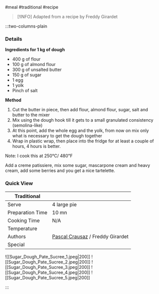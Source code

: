 #meal #traditional #recipe

> [!INFO]
> Adapted from a recipe by Freddy Girardet

:::two-columns-plain

### Details
**Ingredients for 1 kg of dough**

- 400 g of flour
- 100 g of almond flour
- 300 g of unsalted butter
- 150 g of sugar
- 1 egg
- 1 yolk
- Pinch of salt


**Method**

1. Cut the butter in piece, then add flour, almond flour, sugar, salt and butter to the mixer
2. Mix using the dough hook till it gets to a small granulated consistency (semolina-like)
3. At this point, add the whole egg and the yolk, from now on mix only what is necessary to get the dough together
4. Wrap in plastic wrap, then place into the fridge for at least a couple of hours, 4 hours is better.

  

Note: I cook this at 250℃/ 480℉ 

  

Add a creme patissiere, mix some sugar, mascarpone cream and heavy cream, add some berries and you get a nice tartelette.








### Quick View
| Traditional      |                                                |
| ---------------- | ---------------------------------------------- |
| Serve            | 4 large pie                                    |
| Preparation Time | 10 mn                                          |
| Cooking Time     | N/A                                            |
| Temperature      |                                                |
| Authors          | [Pascal Crausaz](mailto:pascal@askpascal.com) / Freddy Girardet |
| Special          |                                                |

![[Sugar_Dough_Pate_Sucree_1.jpeg|200]]
![[Sugar_Dough_Pate_Sucree_2.jpeg|200]]
![[Sugar_Dough_Pate_Sucree_3.jpeg|200]]
![[Sugar_Dough_Pate_Sucree_4.jpeg|200]]
![[Sugar_Dough_Pate_Sucree_5.jpeg|200]]

:::

